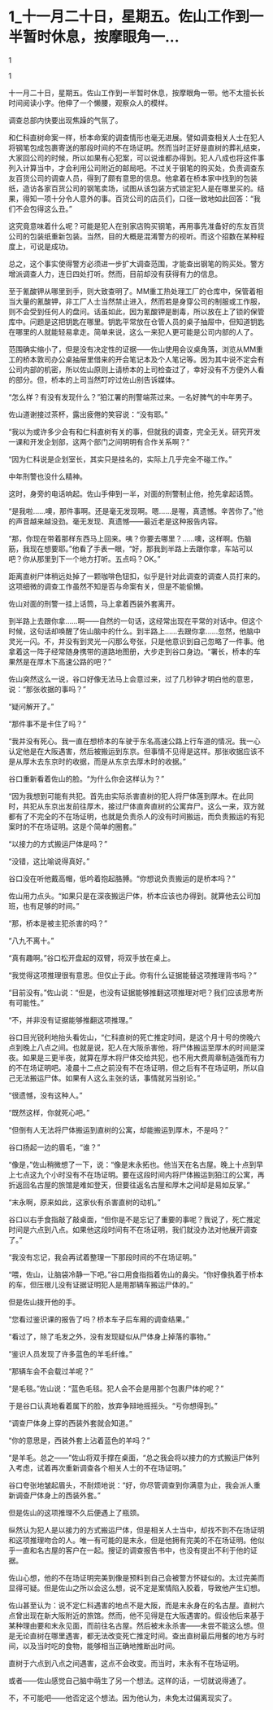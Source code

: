 # 1_十一月二十日，星期五。佐山工作到一半暂时休息，按摩眼角一...

1

1

十一月二十日，星期五。佐山工作到一半暂时休息，按摩眼角一带。他不太擅长长时间阅读小字。他伸了一个懒腰，观察众人的模样。

调查总部内快要出现焦躁的气氛了。

和仁科直树命案一样，桥本命案的调查情形也毫无进展。譬如调查相关人士在犯人将钢笔包成包裹寄送的那段时间的不在场证明。然而当时正好是直树的葬礼结束，大家回公司的时候，所以如果有心犯案，可以说谁都办得到。犯人八成也将这件事列入计算当中，才会利用公司附近的邮局吧。不过关于钢笔的购买处，负责调查东友百货公司的调查人员，得到了颇有意思的信息。他拿着在桥本家中找到的包装纸，造访各家百货公司的钢笔卖场，试图从该包装方式锁定犯人是在哪里买的。结果，得知一项十分令人意外的事。百货公司的店员们，口径一致地如此回答：“我们不会包得这么丑。”

这究竟意味着什么呢？可能是犯人在别家店购买钢笔，再用事先准备好的东友百货公司的包装纸重新包装。当然，目的大概是混淆警方的视听。而这个招数在某种程度上，可说是成功。

总之，这个事实使得警方必须进一步扩大调查范围，才能查出钢笔的购买处。警方增派调查人力，连日四处打听。然而，目前却没有获得有力的信息。

至于氰酸钾从哪里到手，则大致查明了。MM重工热处理工厂的仓库中，保管着相当大量的氰酸钾，非工厂人士当然禁止进入，然而若是身穿公司的制服或工作服，则不会受到任何人的盘问。话虽如此，因为氰酸钾是剧毒，所以放在上了锁的保管库中。问题是这把钥匙在哪里。钥匙平常放在仓管人员的桌子抽屉中，但知道钥匙在哪里的人就能轻易拿走。简单来说，这么一来犯人更可能是公司内部的人了。

范围确实缩小了，但是没有决定性的证据——佐山使用会议桌角落，浏览从MM重工的桥本敦司办公桌抽屉里借来的开会笔记本及个人笔记等。因为其中说不定会有公司内部的机密，所以佐山原则上请桥本的上司检查过了，幸好没有不方便外人看的部分。但，桥本的上司当然叮咛过佐山别告诉媒体。

“怎么样？有没有发现什么？”狛江署的刑警端茶过来。一名好脾气的中年男子。

佐山道谢接过茶杯，露出疲倦的笑容说：“没有耶。”

“我以为或许多少会有和仁科直树有关的事，但就我的调查，完全无关。研究开发一课和开发企划部，这两个部门之间明明有合作关系啊？”

“因为仁科说是企划室长，其实只是挂名的，实际上几乎完全不碰工作。”

中年刑警也没什么精神。

这时，身旁的电话响起。佐山手伸到一半，对面的刑警制止他，抢先拿起话筒。

“是我啦……噢，那件事啊。还是毫无发现啊。嗯……是喔，真遗憾。辛苦你了。”他的声音越来越没劲。毫无发现、真遗憾——最近老是这种报告内容。

“那，你现在带着那样东西马上回来。咦？你要去哪里？……噢，这样啊。伤脑筋，我现在想要耶。”他看了手表一眼，“好，那我到半路上去跟你拿，车站可以吧？你从那里到下一个地方打听。五点吗？OK。”

距离直树尸体稍远处掉了一颗咖啡色钮扣，似乎是针对此调查的调查人员打来的。这项细微的调查工作虽然不知是否与命案有关，但是不能偷懒。

佐山对面的刑警一挂上话筒，马上拿着西装外套离开。

到半路上去跟你拿……啊——自然的一句话，这经常出现在平常的对话中。但这个时候，这句话却唤醒了佐山脑中的什么。到半路上……去跟你拿……忽然，他脑中灵光一闪。不，并没有到灵光一闪那么夸张，只是他意识到自己忽略了一件事。他拿着这一阵子经常随身携带的道路地图册，大步走到谷口身边。“署长，桥本的车果然是在厚木下高速公路的吧？”

佐山突然这么一说，谷口好像无法马上会意过来，过了几秒钟才明白他的意思，说：“那张收据的事吗？”

“疑问解开了。”

“那件事不是卡住了吗？”

“我并没有死心。我一直在想桥本的车驶于东名高速公路上行车道的情况。我一心认定他是在大阪遇害，然后被搬运到东京。但事情不见得是这样。那张收据应该不是从厚木去东京时的收据，而是从东京去厚木时的收据。”

谷口重新看着佐山的脸。“为什么你会这样认为？”

“因为我想到可能有共犯。首先由实际杀害直树的犯人将尸体莲到厚木。在此同时，共犯从东京出发前往厚木，接过尸体直奔直树的公寓弃尸。这么一来，双方就都有了不完全的不在场证明，也就是负责杀人的没有时间搬运，而负责搬运的有犯案时的不在场证明。这是个简单的圈套。”

“以接力的方式搬运尸体是吗？”

“没错，这比喻说得真好。”

谷口没在听他戴高帽，低吟着抱起胳膊。“你想说负责搬运的是桥本吗？”

佐山用力点头。“如果只是在深夜搬运尸体，桥本应该也办得到。就算他去公司加班，也有足够的时间。”

“那，桥本是被主犯杀害的吗？”

“八九不离十。”

“真有趣啊。”谷口松开盘起的双臂，将双手放在桌上。

“我觉得这项推理很有意思。但仅止于此。你有什么证据能替这项推理背书吗？”

“目前没有。”佐山说：“但是，也没有证据能够推翻这项推理对吧？我们应该思考所有可能性。”

“不，并非没有证据能够推翻这项推理。”

谷口目光锐利地抬头看佐山，“仁科直树的死亡推定时间，是这个月十号的傍晚六点到晚上八点之间。也就是说，犯人在大阪杀害他，将尸体搬运至厚木的时间是深夜。如果是三更半夜，就算在厚木将尸体交给共犯，也不用大费周章制造强而有力的不在场证明吧。凌晨十二点之前没有不在场证明，但之后有不在场证明，所以自己无法搬运尸体。如果有人这么主张的话，事情就另当别论。”

“很遗憾，没有这种人。”

“既然这样，你就死心吧。”

“但倒有人无法将尸体搬运到直树的公寓，却能搬运到厚木，不是吗？”

谷口扬起一边的眉毛，“谁？”

“像是，”佐山稍微想了一下，说：“像是末永拓也。他当天在名古屋。晚上十点到早上七点这九个小时没有不在场证明。要在这段时间内将尸体搬运到狛江的公寓，再折返回名古屋的旅馆是难如登天，但要往返名古屋和厚木之间却是易如反掌。”

“末永啊，原来如此，这家伙有杀害直树的动机。”

谷口以右手食指敲了敲桌面，“但你是不是忘记了重要的事呢？我说了，死亡推定时间是六点到八点。如果他这段时间有不在场证明，我们就没办法对他展开调查了。”

“我没有忘记，我会再试着整理一下那段时间的不在场证明。”

“喂，佐山，让脑袋冷静一下吧。”谷口用食指指着佐山的鼻尖。“你好像执着于桥本的车，但压根儿没有证据证明犯人是用那辆车搬运尸体的。”

但是佐山拨开他的手。

“您看过鉴识课的报告了吗？桥本车子后车厢的调查结果。”

“看过了，除了毛发之外，没有发现疑似从尸体身上掉落的事物。”

“鉴识人员发现了许多蓝色的羊毛纤维。”

“那辆车会不会载过羊呢？”

“是毛毯。”佐山说：“蓝色毛毯。犯人会不会是用那个包裹尸体的呢？”

于是谷口认真地看着属下的脸，放弃争辩地摇摇头。“亏你想得到。”

“调查尸体身上穿的西装外套就会知道。”

“你的意思是，西装外套上沾着蓝色的羊吗？”

“是羊毛。总之——”佐山将双手撑在桌面，“总之我会将以接力的方式搬运尸体列入考虑，试着再次重新调查各个相关人士的不在场证明。”

谷口夸张地皱起眉头，不耐烦地说：“好，你尽管调查到你满意为止，我会派人重新调查尸体身上的西装外套。”

但是佐山的这项推理不久后便遇上了瓶颈。

纵然认为犯人是以接力的方式搬运尸体，但是相关人士当中，却找不到不在场证明和这项推理吻合的人。唯一有可能的是末永，但是他拥有完美的不在场证明。他似乎一直和名古屋的客户在一起。搜证的调查报告书中，也没有提出不利于他的证据。

佐山心想，他的不在场证明完美到像是预料到自己会被警方怀疑似的。太过完美而显得可疑。但是佐山之所以会这么想，说不定是案情陷入胶着，导致他产生幻想。

佐山甚至认为：说不定仁科遇害的地点不是大阪，而是末永身在的名古屋。直树六点曾出现在新大阪附近的旅馆。然而，他不见得是在大阪遇害的。假设他后来基于某种理由要和末永见面，而前往名古屋。然后被末永杀害——未尝不能这么想。但是无论直树在哪里遇害，都无法改变死亡推定时间。查出直树最后用餐的地方与时间，以及当时吃的食物，能够相当正确地推断出时间。

直树于六点到八点之间遇害，这点不会改变。而当时，末永有不在场证明。

或者——佐山感觉自己脑中萌生了另一个想法。这样的话，一切就说得通了。

不，不可能吧——他否定这个想法。因为他认为，未免太过偏离现实了。